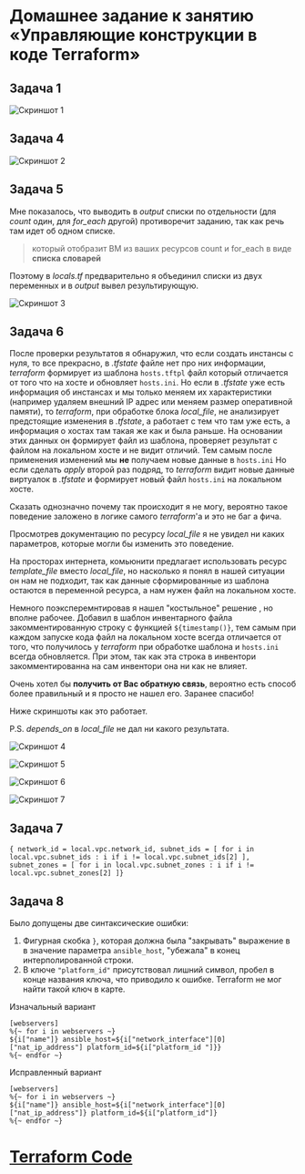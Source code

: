 # Домашнее задание к занятию «Управляющие конструкции в коде Terraform»

## Задача 1

![Скриншот 1](https://github.com/cachmc/netology_devops_homework/raw/terraform-03/pictures/task-1.png)



## Задача 4

![Скриншот 2](https://github.com/cachmc/netology_devops_homework/raw/terraform-03/pictures/task-4.png)



## Задача 5

Мне показалось, что выводить в *output* списки по отдельности (для *count* один, для *for_each* другой) противоречит заданию, так как речь там идет об одном списке.

> который отобразит ВМ из ваших ресурсов count и for_each в виде **списка словарей**

Поэтому в *locals.tf* предварительно я объединил списки из двух переменных и в *output* вывел результирующую.

![Скриншот 3](https://github.com/cachmc/netology_devops_homework/raw/terraform-03/pictures/task-5.png)



## Задача 6

После проверки результатов я обнаружил, что если создать инстансы с нуля, то все прекрасно, в *.tfstate* файле нет про них информации, *terraform* формирует из шаблона `hosts.tftpl` файл который отличается от того что на хосте и обновляет `hosts.ini`. 
Но если в *.tfstate* уже есть информация об инстансах и мы только меняем их характеристики (например удаляем внешний IP адрес или меняем размер оперативной памяти), то *terraform*, при обработке блока *local_file*, не  анализирует предстоящие изменения в *.tfstate*, а работает с тем что там уже есть, а информация о хостах там такая же как и была раньше. На основании этих данных он формирует файл из шаблона, проверяет результат с файлом на локальном хосте и не видит отличий.  Тем самым после применения изменений мы **не** получаем новые данные в `hosts.ini` Но если сделать *apply* второй раз подряд, то *terraform* видит новые данные виртуалок в *.tfstate* и формирует новый файл `hosts.ini` на локальном хосте.

Сказать однозначно почему так происходит я не могу, вероятно такое поведение заложено в логике самого *terraform*'а и это не баг а фича.

Просмотрев документацию по ресурсу *local_file* я не увидел ни каких параметров, которые могли бы изменить это поведение.

На просторах интернета, комьюнити предлагает использовать ресурс *template_file* вместо *local_file*, но насколько я понял в нашей ситуации он нам не подходит, так как данные сформированные из шаблона остаются в переменной ресурса, а нам нужен файл на локальном хосте.

Немного поэксперемнтировав я нашел "костыльное" решение , но вполне рабочее. Добавил в шаблон инвентарного файла закомментированную строку с функцией `${timestamp()}`, тем самым при каждом запуске кода файл на локальном хосте всегда отличается от того, что получилось у *terraform* при обработке шаблона и `hosts.ini` всегда обновляется. При этом, так как эта строка в инвентори закомментированна на сам инвентори она ни как не влияет.

Очень хотел бы **получить от Вас обратную связь**, вероятно есть способ более правильный и я просто не нашел его. Заранее спасибо!

Ниже скриншоты как это работает.

P.S. *depends_on* в *local_file* не дал ни какого результата.

![Скриншот 4](https://github.com/cachmc/netology_devops_homework/raw/terraform-03/pictures/task-6-1.png)

![Скриншот 5](https://github.com/cachmc/netology_devops_homework/raw/terraform-03/pictures/task-6-2.png)

![Скриншот 6](https://github.com/cachmc/netology_devops_homework/raw/terraform-03/pictures/task-6-3.png)

![Скриншот 7](https://github.com/cachmc/netology_devops_homework/raw/terraform-03/pictures/task-6-4.png)



## Задача 7

```
{ network_id = local.vpc.network_id, subnet_ids = [ for i in local.vpc.subnet_ids : i if i != local.vpc.subnet_ids[2] ], subnet_zones = [ for i in local.vpc.subnet_zones : i if i != local.vpc.subnet_zones[2] ]}
```



## Задача 8

Было допущены две синтаксические ошибки:
1. Фигурная скобка `}`, которая должна была "закрывать" выражение в в значение параметра `ansible_host`, "убежала" в конец интерполированной строки. 
2. В ключе `"platform_id"` присутствовал лишний символ, пробел в конце названия ключа, что приводило к ошибке. Terraform не мог найти такой ключ в карте.
 
Изначальный вариант
```
[webservers]
%{~ for i in webservers ~}
${i["name"]} ansible_host=${i["network_interface"][0]["nat_ip_address"] platform_id=${i["platform_id "]}}
%{~ endfor ~}
```

Исправленный вариант
```
[webservers]
%{~ for i in webservers ~}
${i["name"]} ansible_host=${i["network_interface"][0]["nat_ip_address"]} platform_id=${i["platform_id"]}
%{~ endfor ~}
```

# [Terraform Code](https://github.com/cachmc/netology_devops_homework/tree/terraform-03/src)
